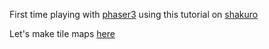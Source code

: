 First time playing with [phaser3](https://phaser.io/) using this tutorial on [shakuro](https://shakuro.com/blog/phaser-js-a-step-by-step-tutorial-on-making-a-phaser-3-game)

Let's make tile maps [here](https://www.mapeditor.org/)